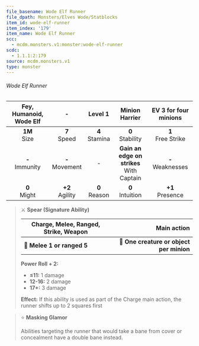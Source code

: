 ```yaml
---
file_basename: Wode Elf Runner
file_dpath: Monsters/Elves Wode/Statblocks
item_id: wode-elf-runner
item_index: '179'
item_name: Wode Elf Runner
scc:
  - mcdm.monsters.v1:monster:wode-elf-runner
scdc:
  - 1.1.1:2:179
source: mcdm.monsters.v1
type: monster
---
```


###### Wode Elf Runner

| Fey, Humanoid, Wode Elf |          -          |      Level 1       |                Minion Harrier                 | EV 3 for four minions  |
| :---------------------: | :-----------------: | :----------------: | :-------------------------------------------: | :--------------------: |
|    **1M**<br/> Size     |  **7**<br/> Speed   | **4**<br/> Stamina |             **0**<br/> Stability              | **1**<br/> Free Strike |
|   **-**<br/> Immunity   | **-**<br/> Movement |         -          | **Gain an edge on strikes**<br/> With Captain | **-**<br/> Weaknesses  |
|    **0**<br/> Might     | **+2**<br/> Agility | **0**<br/> Reason  |             **0**<br/> Intuition              |  **+1**<br/> Presence  |

<!-- -->
> ⚔️ **Spear (Signature Ability)**
>
> | **Charge, Melee, Ranged, Strike, Weapon** |                          **Main action** |
> | ----------------------------------------- | ---------------------------------------: |
> | **📏 Melee 1 or ranged 5**                | **🎯 One creature or object per minion** |
>
> **Power Roll + 2:**
>
> - **≤11:** 1 damage
> - **12-16:** 2 damage
> - **17+:** 3 damage
>
> **Effect:** If this ability is used as part of the Charge main action, the runner shifts up to 2 squares first

<!-- -->
> ⭐️ **Masking Glamor**
>
> Abilities targeting the runner that would take a bane from cover or concealment have a double bane instead.
